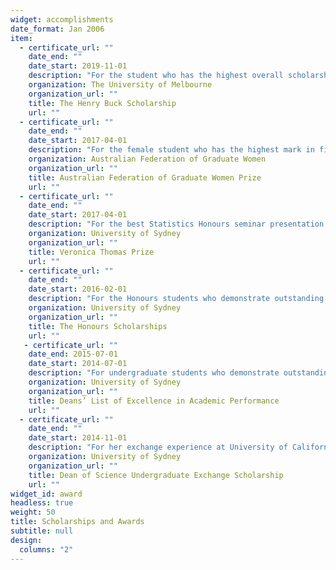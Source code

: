 ```yaml
---
widget: accomplishments
date_format: Jan 2006
item:
  - certificate_url: ""
    date_end: ""
    date_start: 2019-11-01
    description: "For the student who has the highest overall scholarship score entering the Doctor of Philosophy for the year."
    organization: The University of Melbourne
    organization_url: ""
    title: The Henry Buck Scholarship
    url: ""
  - certificate_url: ""
    date_end: ""
    date_start: 2017-04-01
    description: "For the female student who has the highest mark in first class Honours."
    organization: Australian Federation of Graduate Women
    organization_url: ""
    title: Australian Federation of Graduate Women Prize
    url: ""
  - certificate_url: ""
    date_end: ""
    date_start: 2017-04-01
    description: "For the best Statistics Honours seminar presentation."
    organization: University of Sydney
    organization_url: ""
    title: Veronica Thomas Prize
    url: ""
  - certificate_url: ""
    date_end: ""
    date_start: 2016-02-01
    description: "For the Honours students who demonstrate outstanding academic performances."
    organization: University of Sydney
    organization_url: ""
    title: The Honours Scholarships
    url: ""
   - certificate_url: ""
    date_end: 2015-07-01
    date_start: 2014-07-01
    description: "For undergraduate students who demonstrate outstanding academic performances."
    organization: University of Sydney
    organization_url: ""
    title: Deans’ List of Excellence in Academic Performance
    url: ""
  - certificate_url: ""
    date_end: ""
    date_start: 2014-11-01
    description: "For her exchange experience at University of California, Davis and outstanding academic performance."
    organization: University of Sydney
    organization_url: ""
    title: Dean of Science Undergraduate Exchange Scholarship
    url: ""
widget_id: award
headless: true
weight: 50
title: Scholarships and Awards
subtitle: null
design:
  columns: "2"
---
```

